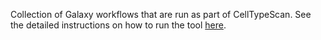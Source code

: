 Collection of Galaxy workflows that are run as part of CellTypeScan. See the detailed instructions on how to run the tool [here](https://github.com/ebi-gene-expression-group/scrnaseq_training/tree/master/cell_type_prediction). 

